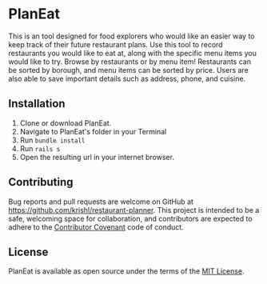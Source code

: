 # PlanEat

This is an tool designed for food explorers who would like an easier way to keep track of their future restaurant plans. Use this tool to record restaurants you would like to eat at, along with the specific menu items you would like to try. Browse by restaurants or by menu item! Restaurants can be sorted by borough, and menu items can be sorted by price. Users are also able to save important details such as address, phone, and cuisine.

## Installation
1. Clone or download PlanEat.
2. Navigate to PlanEat's folder in your Terminal
3. Run `bundle install`
4. Run `rails s`
5. Open the resulting url in your internet browser.

## Contributing

Bug reports and pull requests are welcome on GitHub at https://github.com/krishl/restaurant-planner. This project is intended to be a safe, welcoming space for collaboration, and contributors are expected to adhere to the [Contributor Covenant](http://contributor-covenant.org) code of conduct.


## License

PlanEat is available as open source under the terms of the [MIT License](http://opensource.org/licenses/MIT).
